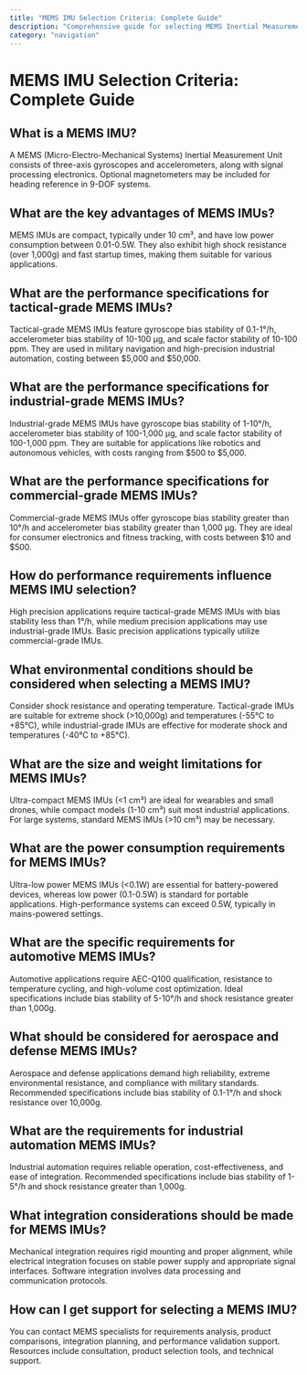 ```yaml
---
title: "MEMS IMU Selection Criteria: Complete Guide"
description: "Comprehensive guide for selecting MEMS Inertial Measurement Units (IMUs) with performance categories, selection criteria, and application-specific recommendations."
category: "navigation"
---
```


# MEMS IMU Selection Criteria: Complete Guide

## What is a MEMS IMU?

A MEMS (Micro-Electro-Mechanical Systems) Inertial Measurement Unit consists of three-axis gyroscopes and accelerometers, along with signal processing electronics. Optional magnetometers may be included for heading reference in 9-DOF systems.

## What are the key advantages of MEMS IMUs?

MEMS IMUs are compact, typically under 10 cm³, and have low power consumption between 0.01-0.5W. They also exhibit high shock resistance (over 1,000g) and fast startup times, making them suitable for various applications.

## What are the performance specifications for tactical-grade MEMS IMUs?

Tactical-grade MEMS IMUs feature gyroscope bias stability of 0.1-1°/h, accelerometer bias stability of 10-100 μg, and scale factor stability of 10-100 ppm. They are used in military navigation and high-precision industrial automation, costing between $5,000 and $50,000.

## What are the performance specifications for industrial-grade MEMS IMUs?

Industrial-grade MEMS IMUs have gyroscope bias stability of 1-10°/h, accelerometer bias stability of 100-1,000 μg, and scale factor stability of 100-1,000 ppm. They are suitable for applications like robotics and autonomous vehicles, with costs ranging from $500 to $5,000.

## What are the performance specifications for commercial-grade MEMS IMUs?

Commercial-grade MEMS IMUs offer gyroscope bias stability greater than 10°/h and accelerometer bias stability greater than 1,000 μg. They are ideal for consumer electronics and fitness tracking, with costs between $10 and $500.

## How do performance requirements influence MEMS IMU selection?

High precision applications require tactical-grade MEMS IMUs with bias stability less than 1°/h, while medium precision applications may use industrial-grade IMUs. Basic precision applications typically utilize commercial-grade IMUs.

## What environmental conditions should be considered when selecting a MEMS IMU?

Consider shock resistance and operating temperature. Tactical-grade IMUs are suitable for extreme shock (>10,000g) and temperatures (-55°C to +85°C), while industrial-grade IMUs are effective for moderate shock and temperatures (-40°C to +85°C).

## What are the size and weight limitations for MEMS IMUs?

Ultra-compact MEMS IMUs (<1 cm³) are ideal for wearables and small drones, while compact models (1-10 cm³) suit most industrial applications. For large systems, standard MEMS IMUs (>10 cm³) may be necessary.

## What are the power consumption requirements for MEMS IMUs?

Ultra-low power MEMS IMUs (<0.1W) are essential for battery-powered devices, whereas low power (0.1-0.5W) is standard for portable applications. High-performance systems can exceed 0.5W, typically in mains-powered settings.

## What are the specific requirements for automotive MEMS IMUs?

Automotive applications require AEC-Q100 qualification, resistance to temperature cycling, and high-volume cost optimization. Ideal specifications include bias stability of 5-10°/h and shock resistance greater than 1,000g.

## What should be considered for aerospace and defense MEMS IMUs?

Aerospace and defense applications demand high reliability, extreme environmental resistance, and compliance with military standards. Recommended specifications include bias stability of 0.1-1°/h and shock resistance over 10,000g.

## What are the requirements for industrial automation MEMS IMUs?

Industrial automation requires reliable operation, cost-effectiveness, and ease of integration. Recommended specifications include bias stability of 1-5°/h and shock resistance greater than 1,000g.

## What integration considerations should be made for MEMS IMUs?

Mechanical integration requires rigid mounting and proper alignment, while electrical integration focuses on stable power supply and appropriate signal interfaces. Software integration involves data processing and communication protocols.

## How can I get support for selecting a MEMS IMU?

You can contact MEMS specialists for requirements analysis, product comparisons, integration planning, and performance validation support. Resources include consultation, product selection tools, and technical support.